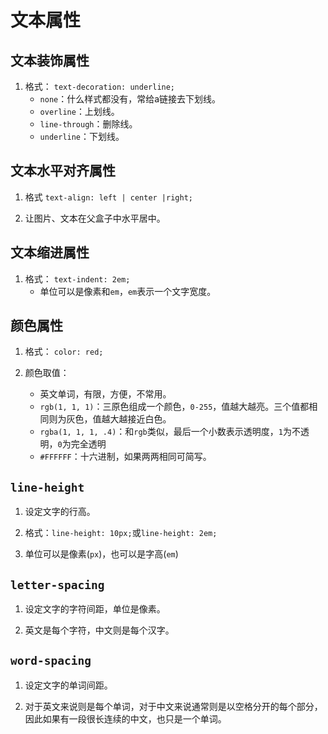 # 文本属性

## 文本装饰属性

1. 格式： `text-decoration: underline;`
    - `none`：什么样式都没有，常给a链接去下划线。
    - `overline`：上划线。
    - `line-through`：删除线。
    - `underline`：下划线。

## 文本水平对齐属性

1. 格式 `text-align: left | center |right;`

2. 让图片、文本在父盒子中水平居中。

## 文本缩进属性

1. 格式： `text-indent: 2em;`
    - 单位可以是像素和`em`，`em`表示一个文字宽度。

## 颜色属性

1. 格式： `color: red;`

2. 颜色取值：
   - 英文单词，有限，方便，不常用。
   - `rgb(1, 1, 1)`：三原色组成一个颜色，`0-255`，值越大越亮。三个值都相同则为灰色，值越大越接近白色。
   - `rgba(1, 1, 1, .4)`：和`rgb`类似，最后一个小数表示透明度，`1`为不透明，`0`为完全透明
   - `#FFFFFF`：十六进制，如果两两相同可简写。

## `line-height`

1. 设定文字的行高。

2. 格式：`line-height: 10px;`或`line-height: 2em;`

3. 单位可以是像素(`px`)，也可以是字高(`em`)

## `letter-spacing`

1. 设定文字的字符间距，单位是像素。

2. 英文是每个字符，中文则是每个汉字。

## `word-spacing`

1. 设定文字的单词间距。

2. 对于英文来说则是每个单词，对于中文来说通常则是以空格分开的每个部分，因此如果有一段很长连续的中文，也只是一个单词。

